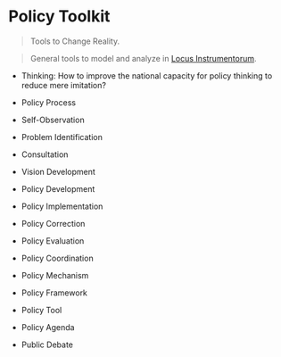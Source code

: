 # Policy Toolkit

> Tools to Change Reality.

> General tools to model and analyze in [Locus Instrumentorum](../Locus-Instrumentorum/).

- Thinking: How to improve the national capacity for policy thinking to reduce mere imitation?

- Policy Process
- Self-Observation
- Problem Identification
- Consultation
- Vision Development
- Policy Development
- Policy Implementation
- Policy Correction
- Policy Evaluation
- Policy Coordination
- Policy Mechanism
- Policy Framework
- Policy Tool
- Policy Agenda
- Public Debate
